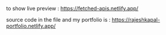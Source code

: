 to show live preview : https://fetched-apis.netlify.app/


source code in the file and my portfolio is : https://rajeshkapal-portfolio.netlify.app/
